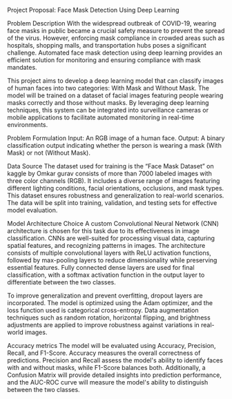 Project Proposal: Face Mask Detection Using Deep Learning

Problem Description
With the widespread outbreak of COVID-19, wearing face masks in public became a crucial
safety measure to prevent the spread of the virus. However, enforcing mask compliance in
crowded areas such as hospitals, shopping malls, and transportation hubs poses a significant
challenge. Automated face mask detection using deep learning provides an efficient solution for
monitoring and ensuring compliance with mask mandates.

This project aims to develop a deep learning model that can classify images of human faces into
two categories: With Mask and Without Mask. The model will be trained on a dataset of facial
images featuring people wearing masks correctly and those without masks. By leveraging deep
learning techniques, this system can be integrated into surveillance cameras or mobile
applications to facilitate automated monitoring in real-time environments.

Problem Formulation
Input: An RGB image of a human face.
Output: A binary classification output indicating whether the person is wearing a mask (With
Mask) or not (Without Mask).

Data Source
The dataset used for training is the “Face Mask Dataset” on kaggle by Omkar gurav consists of
more than 7000 labeled images with three color channels (RGB). It includes a diverse range of
images featuring different lighting conditions, facial orientations, occlusions, and mask types.
This dataset ensures robustness and generalization to real-world scenarios. The data will be
split into training, validation, and testing sets for effective model evaluation.

Model Architecture Choice
A custom Convolutional Neural Network (CNN) architecture is chosen for this task due to its
effectiveness in image classification. CNNs are well-suited for processing visual data, capturing
spatial features, and recognizing patterns in images. The architecture consists of multiple
convolutional layers with ReLU activation functions, followed by max-pooling layers to reduce
dimensionality while preserving essential features. Fully connected dense layers are used for
final classification, with a softmax activation function in the output layer to differentiate between
the two classes.

To improve generalization and prevent overfitting, dropout layers are incorporated. The model is
optimized using the Adam optimizer, and the loss function used is categorical cross-entropy.
Data augmentation techniques such as random rotation, horizontal flipping, and brightness
adjustments are applied to improve robustness against variations in real-world images.

Accuracy metrics
The model will be evaluated using Accuracy, Precision, Recall, and F1-Score. Accuracy measures the overall correctness of predictions. Precision and Recall assess the model's ability to identify faces with and without masks, while F1-Score balances both. Additionally, a Confusion Matrix will provide detailed insights into prediction performance, and the AUC-ROC curve will measure the model's ability to distinguish between the two classes.
